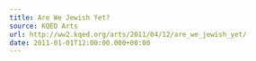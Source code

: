 ```yaml
---
title: Are We Jewish Yet?
source: KQED Arts
url: http://ww2.kqed.org/arts/2011/04/12/are_we_jewish_yet/
date: 2011-01-01T12:00:00.000+00:00
---
```

